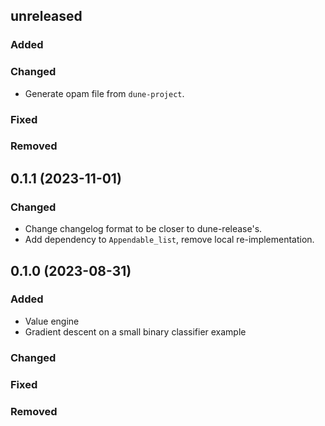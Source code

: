 ## unreleased

### Added

### Changed

- Generate opam file from `dune-project`.

### Fixed

### Removed

## 0.1.1 (2023-11-01)

### Changed

- Change changelog format to be closer to dune-release's.
- Add dependency to `Appendable_list`, remove local re-implementation.

## 0.1.0 (2023-08-31)

### Added

- Value engine
- Gradient descent on a small binary classifier example

### Changed
### Fixed
### Removed
